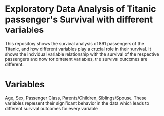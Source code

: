 # Exploratory Data Analysis of Titanic passenger's Survival with different variables
This repository shows the survival analysis of 891 passengers of the Titanic, and how different variables play a crucial role in their survival.
It shows the individual variable relationship with the survival of the respective passengers and how for different variables, the survival outcomes are different. 
# Variables
Age, Sex, Passenger Class, Parents/Children, Siblings/Spouse. 
These variables represent their significant behavior in the data which leads to different survival outcomes for every variable. 
